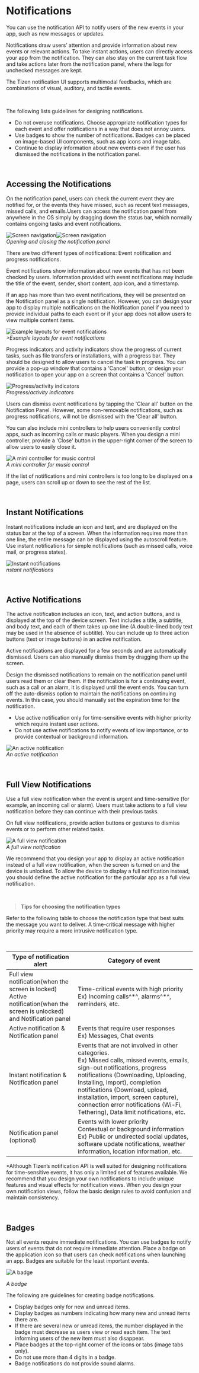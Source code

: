 ﻿# Notifications

You can use the notification API to notify users of the new events in your app, such as new messages or updates.

Notifications draw users’ attention and provide information about new events or relevant actions. To take instant actions, users can directly access your app from the notification. They can also stay on the current task flow and take actions later from the notification panel, where the logs for unchecked messages are kept.

The Tizen notification UI supports multimodal feedbacks, which are combinations of visual, auditory, and tactile events.

 

The following lists guidelines for designing notifications.

-   Do not overuse notifications. Choose appropriate notification types for each event and offer notifications in a way that does not annoy users.
-   Use badges to show the number of notifications. Badges can be placed on image-based UI components, such as app icons and image tabs.
-   Continue to display information about new events even if the user has dismissed the notifications in the notification panel.

 
<a name="accessing-the-notifications"></a>
## Accessing the Notifications

On the notification panel, users can check the current event they are notified for, or the events they have missed, such as recent text messages, missed calls, and emails.Users can access the notification panel from anywhere in the OS simply by dragging down the status bar, which normally contains ongoing tasks and event notifications.



![Screen navigation](media/4.3.1_a_.png)![Screen navigation](media/4.3.1_b_.png)<br>
*Opening and closing the notification panel*



There are two different types of notifications: Event notification and progress notifications.

Event notifications show information about new events that has not been checked by users. Information provided with event notifications may include the title of the event, sender, short content, app icon, and a timestamp.

If an app has more than two event notifications, they will be presented on the Notification panel as a single notification. However, you can design your app to display multiple notifications on the Notification panel if you need to provide individual paths to each event or if your app does not allow users to view multiple content items.



![Example layouts for event notifications](media/4.3.1_c_.png)<br>
*>Example layouts for event notifications*



Progress indicators and activity indicators show the progress of current tasks, such as file transfers or installations, with a progress bar. They should be designed to allow users to cancel the task in progress. You can provide a pop-up window that contains a 'Cancel' button, or design your notification to open your app on a screen that contains a 'Cancel' button.




![Progress/activity indicators](media/4.3.1_e_.png)<br>
*Progress/activity indicators*



Users can dismiss event notifications by tapping the 'Clear all' button on the Notification Panel. However, some non-removable notifications, such as progress notifications, will not be dismissed with the 'Clear all' button.

You can also include mini controllers to help users conveniently control apps, such as incoming calls or music players. When you design a mini controller, provide a 'Close' button in the upper-right corner of the screen to allow users to easily close it.




![A mini controller for music control](media/4.3.1_g.png)<br>
*A mini controller for music control*


If the list of notifications and mini controllers is too long to be displayed on a page, users can scroll up or down to see the rest of the list.

 
<a name="instant-notifications"></a>
## Instant Notifications

Instant notifications include an icon and text, and are displayed on the status bar at the top of a screen. When the information requires more than one line, the entire message can be displayed using the autoscroll feature.<br>
Use instant notifications for simple notifications (such as missed calls, voice mail, or progress states).



![Instant notifications](media/4.3.1_h.png)<br>
*nstant notifications*



 
<a name="active-notifications"></a>
## Active Notifications

The active notification includes an icon, text, and action buttons, and is displayed at the top of the device screen. Text includes a title, a subtitle, and body text, and each of them takes up one line (A double-lined body text may be used in the absence of subtitle). You can include up to three action buttons (text or image buttons) in an active notification.

Active notifications are displayed for a few seconds and are automatically dismissed. Users can also manually dismiss them by dragging them up the screen.

Design the dismissed notifications to remain on the notification panel until users read them or clear them. If the notification is for a continuing event, such as a call or an alarm, it is displayed until the event ends. You can turn off the auto-dismiss option to maintain the notifications on continuing events. In this case, you should manually set the expiration time for the notification.

-   Use active notification only for time-sensitive events with higher priority which require instant user actions.
-   Do not use active notifications to notify events of low importance, or to provide contextual or background information.



![An active notification](media/4.3.3.png)  
*An active notification*



 
<a name="full-view-notifications"></a>
## Full View Notifications
Use a full view notification when the event is urgent and time-sensitive (for example, an incoming call or alarm). Users must take actions to a full view notification before they can continue with their previous tasks.

On full view notifications, provide action buttons or gestures to dismiss events or to perform other related tasks.



![A full view notification](media/4.3.4.png)  
*A full view notification*



We recommend that you design your app to display an active notification instead of a full view notification, when the screen is turned on and the device is unlocked. To allow the device to display a full notification instead, you should define the active notification for the particular app as a full view notification.

 



> **Tips for choosing the notification types**  

Refer to the following table to choose the notification type that best suits the message you want to deliver. A time-critical message with higher priority may require a more intrusive notification type.



 


  |Type of notification alert      |          Category of event|
  |--------------------------------|---------------------------|
  |Full view notification(when the screen is locked)<br>Active notification(when the screen is unlocked) and Notification panel |    Time-critical events with high priority<br>Ex) Incoming calls^\*^, alarms^\*^, reminders, etc.|
  |  Active notification & Notification panel  |     Events that require user responses<br> Ex) Messages, Chat events |
  |Instant notification & Notification panel | Events that are not involved in other categories. <br>  Ex) Missed calls, missed events, emails, sign-out notifications, progress notifications (Downloading, Uploading, Installing, Import), completion notifications (Download, upload, installation, import, screen capture), connection error notifications (Wi-Fi, Tethering), Data limit notifications, etc.|
  |Notification panel (optional)|    Events with lower priority<br>Contextual or background information<br>  Ex) Public or undirected social updates, software update notifications, weather information, location information, etc.



*Although Tizen’s notification API is well suited for designing notifications for time-sensitive events, it has only a limited set of features available. We recommend that you design your own notifications to include unique features and visual effects for notification views. When you design your own notification views, follow the basic design rules to avoid confusion and maintain consistency.

 
<a name="badges"></a>
## Badges

Not all events require immediate notifications. You can use badges to notify users of events that do not require immediate attention. Place a badge on the application icon so that users can check notifications when launching an app. Badges are suitable for the least important events.




![A badge](media/4.3.5.png)

*A badge*


The following are guidelines for creating badge notifications.

-   Display badges only for new and unread items.
-   Display badges as numbers indicating how many new and unread items there are.
-   If there are several new or unread items, the number displayed in the badge must decrease as users view or read each item. The text informing users of the new item must also disappear.
-   Place badges at the top-right corner of the icons or tabs (image tabs only).
-   Do not use more than 4 digits in a badge.
-   Badge notifications do not provide sound alarms.
